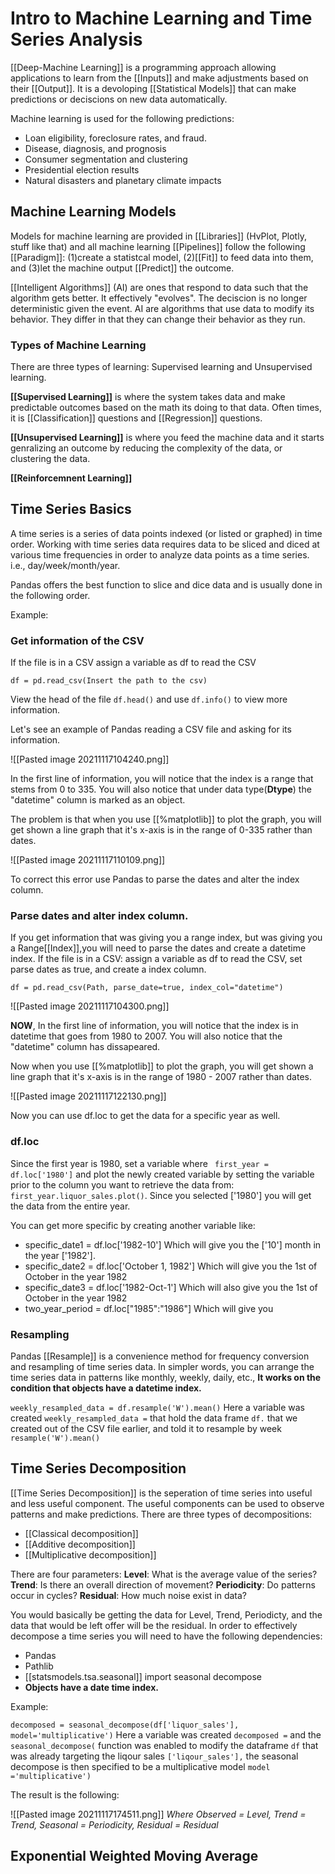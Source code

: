 # Intro to Machine Learning and Time Series Analysis 

[[Deep-Machine Learning]] is a programming approach allowing applications to learn from the [[Inputs]] and make adjustments based on their [[Output]]. It is a devoloping [[Statistical Models]] that can make predictions or deciscions on new data automatically. 

Machine learning is used for the following predictions: 
* Loan eligibility, foreclosure rates, and fraud.
* Disease, diagnosis, and prognosis 
* Consumer segmentation and clustering 
* Presidential election results 
* Natural disasters and planetary climate impacts 

## Machine Learning Models 
Models for machine learning are provided in [[Libraries]] (HvPlot, Plotly, stuff like that) and all machine learning [[Pipelines]] follow the following [[Paradigm]]: (1)create a statistcal model, (2)[[Fit]] to feed data into them, and (3)let the machine output [[Predict]] the outcome. 

[[Intelligent Algorithms]] (AI) are ones that respond to data such that the algorithm gets better. It effectively "evolves". The deciscion is no longer deterministic given the event. 
AI are algorithms that use data to modify its behavior. They differ in that they can change their behavior as they run. 

### Types of Machine Learning 
There are three types of learning: Supervised learning and Unsupervised learning. 

**[[Supervised Learning]]** is where the system takes data and make predictable outcomes based on the math its doing to that data. Often times, it is [[Classification]] questions and [[Regression]] questions. 

**[[Unsupervised Learning]]** is where you feed the machine data and it starts genralizing an outcome by reducing the complexity of the data, or clustering the data. 

**[[Reinforcemnent Learning]]** 

## Time Series Basics 

A time series is a series of data points indexed (or listed or graphed) in time order.
Working with time series data requires data to be sliced and diced at various time frequencies in order to analyze data points as a time series. i.e., day/week/month/year. 

Pandas offers the best function to slice and dice data and is usually done in the following order. 

Example:

### Get information of the CSV

If the file is in a CSV assign a variable as df to read the CSV 
```
df = pd.read_csv(Insert the path to the csv)
```
View the head of the file ```df.head()``` and use ```df.info()``` to view more information. 

Let's see an example of Pandas reading a CSV file and asking for its information.

![[Pasted image 20211117104240.png]]

In the first line of information, you will notice that the index is a range that stems from 0 to 335. You will also notice that under data type(**Dtype**) the "datetime" column is marked as an object.

The problem is that when you use [[%matplotlib]] to plot the graph, you will get shown a line graph that it's x-axis is in the range of 0-335 rather than dates. 

![[Pasted image 20211117110109.png]]

To correct this error use Pandas to parse the dates and alter the index column. 

### Parse dates and alter index column. 
If you get information that was giving you a range index, but was giving you a  Range[[Index]],you will need to parse the dates and create a datetime index. 
If the file is in a CSV: assign a variable as df to read the CSV, set parse dates as true, and create a index column. 
```
df = pd.read_csv(Path, parse_date=true, index_col="datetime")
```

![[Pasted image 20211117104300.png]]

**NOW**, In the first line of information, you will notice that the index is in datetime that goes from 1980 to 2007. You will also notice that the "datetime" column has dissapeared. 

Now when you use [[%matplotlib]] to plot the graph, you will get shown a line graph that it's x-axis is in the range of 1980 - 2007 rather than dates. 

![[Pasted image 20211117122130.png]]

Now you can use df.loc to get the data for a specific year as well. 

### df.loc 
Since the first year is 1980, set a variable where ``` first_year = df.loc['1980']``` and plot the newly created variable by setting the variable prior to the column you want to retrieve the data from: ```first_year.liquor_sales.plot()```. Since you selected ['1980'] you will get the data from the entire year. 

You can get more specific by creating another variable like:
* specific_date1 = df.loc['1982-10']
	Which will give you the ['10'] month in the year ['1982'].
* specific_date2 = df.loc['October 1, 1982'] 
	Which will give you the 1st of October in the year 1982 
* specific_date3 = df.loc['1982-Oct-1']
	Which will also give you the 1st of October in the year 1982 
* two_year_period = df.loc["1985":"1986"]
	Which will give you 
	
### Resampling 
Pandas [[Resample]] is a convenience method for frequency conversion and resampling of time series data. 
In simpler words, you can arrange the time series data in patterns like monthly, weekly, daily, etc.,
**It works on the condition that objects have a datetime index.** 

```weekly_resampled_data = df.resample('W').mean()```
Here a variable was created ```weekly_resampled_data =``` that hold the data frame ```df.``` that we created out of the CSV file earlier, and told it to resample by week ```resample('W').mean()```
		                                                                                   

## Time Series Decomposition 

[[Time Series Decomposition]] is the seperation of time series into useful and less useful component. The useful components can be used to observe patterns and make predictions. There are three types of decompositions: 
* [[Classical decomposition]]
* [[Additive decomposition]]
* [[Multiplicative decomposition]]

There are four parameters: 
**Level**: What is the average value of the series? 
**Trend**: Is there an overall direction of movement? 
**Periodicity**: Do patterns occur in cycles?
**Residual**: How much noise exist in data? 

You would basically be getting the data for Level, Trend, Periodicty, and the data that would be left offer will be the residual. In order to effectively decompose a time series you will need to have the following dependencies: 
* Pandas 
* Pathlib
* [[statsmodels.tsa.seasonal]] import seasonal decompose 
* **Objects have a date time index.**

Example: 

```decomposed = seasonal_decompose(df['liquor_sales'], model='multiplicative')```
Here a variable was created ```decomposed =``` and the ```seasonal_decompose(``` function was enabled to modify the dataframe ```df``` that was already targeting the liqour sales ```['liqour_sales'],``` the seasonal decompose is then specified to be a multiplicative model ```model ='multiplicative')```

The result is the following: 

![[Pasted image 20211117174511.png]]
*Where Observed = Level, Trend = Trend, Seasonal = Periodicity, Residual = Residual*

## Exponential Weighted Moving Average 


































